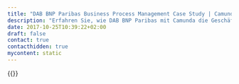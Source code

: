 ```yaml
---
title: "DAB BNP Paribas Business Process Management Case Study | Camunda BPM"
description: "Erfahren Sie, wie DAB BNP Paribas mit Camunda die Geschäftsprozessautomatisierung organisiert und die Effizienz im Unternehmen gesteigert hat. Camunda ist der Marktführer für Workflow-Automatisierung basierend auf Java und BPMN 2.0."
date: 2017-10-25T10:39:22+02:00
draft: false
contact: true
contacthidden: true
mycontent: static
---
```

{{<case-study-single
company="DAB BNP Paribas"
companydescription="<p>Die DAB BNP Paribas ist die spezialisierte Bank für unabhängige Vermögensverwalter, Fondsvermittler, Anlageberater und institutionelle Kunden. In Deutschland führen bereits mehr als 60% aller bei der BaFin zugelassenen Finanzportfolioverwalter ihre Endkundendepots bei ihr, was die DAB in diesem Segment zur klaren Marktführerin macht.</p>"
customerquote=""
teaser=""
usecase=""
videolink=""
logo="//images.ctfassets.net/vpidbgnakfvf/2kJz9kZCBuaQaM0awKyCsg/eb370603b9c322f3846fb5388c3c018a/dab-bnp-paribas.svg"
pdf=""
thumbnail="">}}